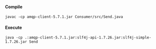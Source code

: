 #### Compile
``
javac -cp amqp-client-5.7.1.jar Consumer/src/Send.java
``

#### Execute
``
java -cp .:amqp-client-5.7.1.jar:slf4j-api-1.7.26.jar:slf4j-simple-1.7.26.jar Send
``